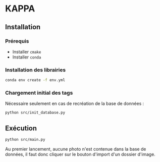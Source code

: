 # KAPPA

## Installation

### Prérequis

- Installer `cmake`
- Installer `conda`

### Installation des librairies

```bash
conda env create -f env.yml
```

### Chargement initial des tags

Nécessaire seulement en cas de recréation de la base de données :

```bash
python src/init_database.py
```

## Exécution

```bash
python src/main.py
```

Au premier lancement, aucune photo n'est contenue dans la base de données, il faut donc cliquer sur le bouton d'import d'un dossier d'image.
